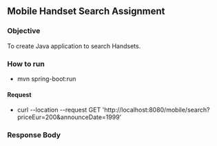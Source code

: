 ## Mobile Handset Search Assignment

### Objective
To create Java application to search Handsets.

### How to run
* mvn spring-boot:run

#### Request 
* curl --location --request GET 'http://localhost:8080/mobile/search?priceEur=200&announceDate=1999'

### Response Body
